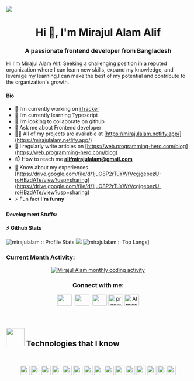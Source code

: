 <img src="https://media-exp1.licdn.com/dms/image/D5616AQHd4Y5dHFB01w/profile-displaybackgroundimage-shrink_350_1400/0/1664774296036?e=1674086400&v=beta&t=D2fbUc4tvrFVJA-qG0Cjw-eG5z308euU21R7ejXCVco"/>
<h1 align="center">Hi 👋, I'm Mirajul Alam Alif</h1>
<h3 align="center">A passionate frontend developer from Bangladesh</h3>


Hi I'm Mirajul Alam Alif. Seeking a challenging position in a reputed organization
where I can learn new skills, expand my knowledge, and leverage my learning.I can
make the best of my potential and contribute to the organization's growth.

#### Bio
- 🔭 I’m currently working on [iTracker](https://itracker-d0330.web.app/)
- 🌱 I’m currently learning Typescript 
- 👯 I’m looking to collaborate on github 
- 💬 Ask me about Frontend developer
- 👨‍💻 All of my projects are available at [https://mirajulalam.netlify.app/](https://mirajulalam.netlify.app/)
- 📝 I regularly write articles on [https://web.programming-hero.com/blog](https://web.programming-hero.com/blog)
- 📫 How to reach me **alifmirajulalam@gmail.com**
- 📄 Know about my experiences [https://drive.google.com/file/d/1juO8P2rTuYWfVcgjgebezU-roHBzdATe/view?usp=sharing](https://drive.google.com/file/d/1juO8P2rTuYWfVcgjgebezU-roHBzdATe/view?usp=sharing)
- ⚡ Fun fact **I'm funny**


#### Development Stuffs:

<b>⚡ Github Stats</b>

<img alt="mirajulalam :: Profile Stats" src="https://github-readme-stats.vercel.app/api?username=MirajulAlam&theme=blue-green&amp;show_icons=true&amp;count_private=true&amp;hide_border=true" />

<img  src="https://github-readme-streak-stats.herokuapp.com?user=mirajulalam&theme=blue-green&hide_border=true">

<img alt="mirajulalam :: Top Langs]" src="https://github-readme-stats.vercel.app/api/top-langs/?username=mirajulalam&langs_count=14&theme=blue-green&layout=compact&hide=html">


### Current Month Activity:

<!-- Activity graph -->
<p align="center">
<a href="#">
<img align="center" src="https://activity-graph.herokuapp.com/graph?username=mirajulalam&theme=github&bg_color=ffffff00&color=2800f0&point=a35eff&line=15f4ee&hide_border=true&area=true" alt="Mirajul Alam monthly coding activity" />
</a>
</p>



<h3 align="center">Connect with me:</h3>
<p align="center">
<a href="mailto:alifmirajulalam@gmail.com" target="_blank" rel="noopener" ><img align="center" src="https://www.pngkey.com/png/full/84-840977_email-png-icon.png" height="30" width="40"/></a>&nbsp;
<a href="https://stackoverflow.com/users/18386634/mirajul-alam-alif" target="_blank" rel="noopener" ><img align="center" src="https://cdn.iconscout.com/icon/free/png-256/stackoverflow-2-432547.png" height="30" width="40"/></a>&nbsp;
<a href="https://mirajulalam.netlify.app/" target="_blank" rel="noopener"><img align="center" src="https://rawcdn.githack.com/progmamun/demo/bb7255483e0e917d6dab306620eb7ae8b94ba04c/storage/tempfiles/Asset%2019rgblogo.jpg" height="30" width="40" /></a>
<a href="https://www.linkedin.com/in/mirajul-alam-alif-19025b241/" target="_blank"><img align="center" src="https://raw.githubusercontent.com/rahuldkjain/github-profile-readme-generator/master/src/images/icons/Social/linked-in-alt.svg" alt="progmamun" height="30" width="40" /></a>
<a href="https://www.facebook.com/mdmirajul.alam.7" target="_blank"><img align="center" src="https://raw.githubusercontent.com/rahuldkjain/github-profile-readme-generator/master/src/images/icons/Social/facebook.svg" alt="AlmamunkhanDev" height="30" width="40" /></a>
</p>

<br />

<h2><img src = "https://media2.giphy.com/media/QssGEmpkyEOhBCb7e1/giphy.gif?cid=ecf05e47a0n3gi1bfqntqmob8g9aid1oyj2wr3ds3mg700bl&rid=giphy.gif" width='50'/>&nbsp;Technologies that I know</h2>

<br>
<p align="center">
<img src="https://img.shields.io/badge/HTML5-E34F26?style=for-the-badge&logo=html5&logoColor=white" height="25"/> <img src="https://img.shields.io/badge/CSS3-1572B6?style=for-the-badge&logo=css3&logoColor=white" height="25"/> <img src="https://img.shields.io/badge/javascript-F7DF1E.svg?&style=for-the-badge&logo=javascript&logoColor=white" height="25"/> <img src="https://img.shields.io/badge/React-20232A?style=for-the-badge&logo=react&logoColor=61DAFB" height="25"/> <img src="https://img.shields.io/badge/React_Router-CA4245?style=for-the-badge&logo=react-router&logoColor=white" height="25"/> <img src=" 	https://img.shields.io/badge/Sass-CC6699?style=for-the-badge&logo=sass&logoColor=white" height="25"/> <img src="https://img.shields.io/badge/Material--UI-0081CB?style=for-the-badge&logo=material-ui&logoColor=white" height="25"/> <img src="https://img.shields.io/badge/Bootstrap-563D7C?style=for-the-badge&logo=bootstrap&logoColor=white" height="25"/> <img src="https://img.shields.io/badge/Tailwind_CSS-38B2AC?style=for-the-badge&logo=tailwind-css&logoColor=white" height="25"/> <img src="https://img.shields.io/badge/Netlify-00C7B7?style=for-the-badge&logo=netlify&logoColor=white" height="25"/> <img src="https://img.shields.io/badge/Heroku-430098?style=for-the-badge&logo=heroku&logoColor=white" height="25"/> <img src="https://img.shields.io/badge/firebase-FFCA28.svg?&style=for-the-badge&logo=firebase&logoColor=white" height="25"/> <img src="https://img.shields.io/badge/Node.js-43853D?style=for-the-badge&logo=node.js&logoColor=white" height="25"/> <img src="https://img.shields.io/badge/-MongoDB-4DB33D?style=flat&logo=mongodb&logoColor=FFFFFF" height="25"/><img src="https://img.shields.io/badge/-MySQL-F29111?style=flat&logo=mysql&logoColor=FFFFFF" height="25"/>
</p>
<br/>
